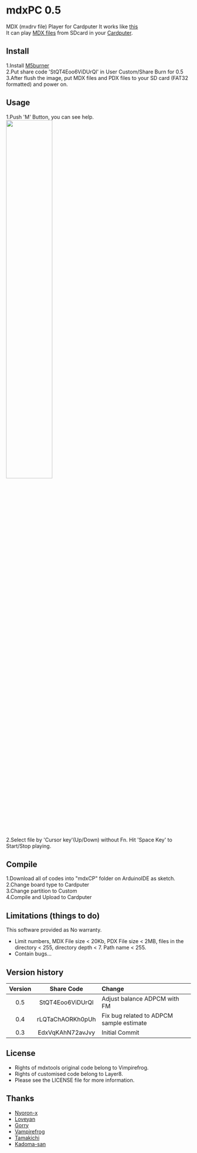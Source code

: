 # mdxPC 0.5
MDX (mxdrv file) Player for Cardputer 
It works like [this](https://x.com/i/status/1841840389306909125)<br>
It can play [MDX files]([https://en.wikipedia.org/wiki/VGM_(file_format)](https://w.atwiki.jp/mxdrv/)) from SDcard in your [Cardputer](https://shop.m5stack.com/products/m5stack-cardputer-kit-w-m5stamps3).<br>
## Install
1.Install [M5burner](https://docs.m5stack.com/en/uiflow/m5burner/intro)<br>
2.Put share code 'StQT4Eoo6ViDUrQl' in User Custom/Share Burn for 0.5 <br>
3.After flush the image, put MDX files and PDX files to your SD card (FAT32 formatted) and power on.<br>

## Usage
1.Push 'M' Button, you can see help.<br>
<img width="50%" src ="https://github.com/user-attachments/assets/019905da-9d3b-4c67-bfcd-6aebdd8362bf"><br>
2.Select file by 'Cursor key'(Up/Down) without Fn. Hit 'Space Key' to Start/Stop playing.<br>
## Compile
1.Download all of codes into "mdxCP" folder on ArduinoIDE as sketch.<br>
2.Change board type to Cardputer<br>
3.Change partition to Custom<br>
4.Compile and Upload to Cardputer<br>
## Limitations (things to do)
This software provided as No warranty.
- Limit numbers, MDX File size < 20Kb, PDX File size < 2MB, files in the directory < 255, directory depth < 7. Path name < 255.
- Contain bugs...
## Version history

| Version  | Share Code | Change |
|:----------:|:-----------:|:-------------|
| 0.5       | StQT4Eoo6ViDUrQl        | Adjust balance ADPCM with FM        |
| 0.4       | rLQTaChAORKh0pUh     | Fix bug related to ADPCM sample estimate       |
| 0.3       | EdxVqKAhN72avJvy      | Initial Commit     |

## License
- Rights of mdxtools original code belong to Vimpirefrog.
- Rights of customised code belong to Layer8.
- Please see the LICENSE file for more information.
## Thanks
- [Nyoron-x](https://asmpwx.seesaa.net/article/499317001.html)
- [Loveyan](https://github.com/lovyan03)
- [Gorry](https://gorry.haun.org/mx/)
- [Vampirefrog](https://github.com/vampirefrog/mdxtools)
- [Tamakichi](https://github.com/Tamakichi)
- [Kadoma-san](https://littlelimit.net/misaki.htm)
